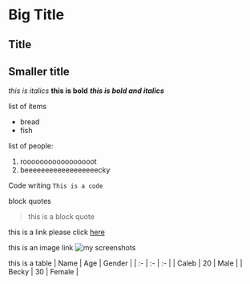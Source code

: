 # Big Title
## Title
## Smaller title


*this is italics*
**this is bold**
***this is bold and italics***

list of items
- bread
- fish

list of people:
1. rooooooooooooooooot
2. beeeeeeeeeeeeeeeeeecky

Code writing
```This is a code```

block quotes
> this is a block quote

this is a link
please click [here](https://google.com) 

this is an image link
![my screenshots]()

this is a table
| Name | Age | Gender |
| :-   | :-  | :-     |
| Caleb | 20 | Male |
| Becky | 30 | Female |
